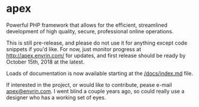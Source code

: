 
# apex

Powerful PHP framework that allows for the efficient, streamlined development of high quality, secure, professional online operations.

This is still pre-release, and please do not use it for anything except code snippets if you'd like.  For now, just monitor progress at http://apex.envrin.com/ for updates, and first release should be ready by October 15th, 2018 at the latest.

Loads of documentation is now available starting at the [/docs/index.md](docs/index.md) file.

If interested in the project, or would like to contribute, pease e-mail apex@envrin.com.  I went blind a couple years ago, so could really use a designer who has a working set of eyes.


